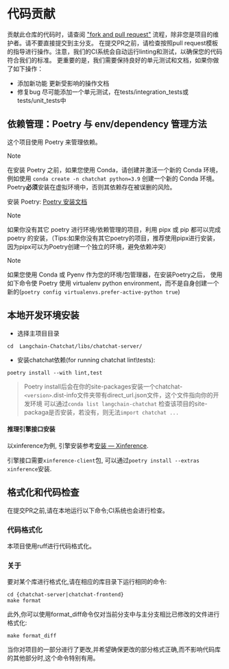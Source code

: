 
# 代码贡献
贡献此仓库的代码时，请查阅 ["fork and pull request"](https://docs.github.com/en/get-started/exploring-projects-on-github/contributing-to-a-project) 流程，除非您是项目的维护者。请不要直接提交到主分支。
在提交PR之前，请检查按照pull request模板的指导进行操作。注意，我们的CI系统会自动运行linting和测试，以确保您的代码符合我们的标准。
更重要的是，我们需要保持良好的单元测试和文档，如果你做了如下操作：
- 添加新功能
更新受影响的操作文档
- 修复bug
尽可能添加一个单元测试，在tests/integration_tests或tests/unit_tests中


## 依赖管理：Poetry 与 env/dependency 管理方法
这个项目使用 Poetry 来管理依赖。
> [!Note]
> 在安装 Poetry 之前，如果您使用 Conda，请创建并激活一个新的 Conda 环境，例如使用 `conda create -n chatchat python=3.9` 创建一个新的 Conda 环境。Poetry**必须**安装在虚拟环境中，否则其依赖存在被误删的风险。

安装 Poetry: [Poetry 安装文档](https://python-poetry.org/docs/#installing-with-pipx)

> [!Note]
> 如果你没有其它 poetry 进行环境/依赖管理的项目，利用 pipx 或 pip 都可以完成 poetry 的安装，（Tips:如果你没有其它poetry的项目，推荐使用pipx进行安装，因为pipx可以为Poetry创建一个独立的环境，避免依赖冲突）

> [!Note]
> 如果您使用 Conda 或 Pyenv 作为您的环境/包管理器，在安装Poetry之后，
> 使用如下命令使 Poetry 使用 virtualenv python environment，而不是自身创建一个新的(`poetry config virtualenvs.prefer-active-python true`)


## 本地开发环境安装

- 选择主项目目录
```shell
cd  Langchain-Chatchat/libs/chatchat-server/
```

- 安装chatchat依赖(for running chatchat lint\tests):

```shell
poetry install --with lint,test
```
> Poetry install后会在你的site-packages安装一个chatchat-`<version>`.dist-info文件夹带有direct_url.json文件，这个文件指向你的开发环境
> 可以通过`conda list langchain-chatchat` 检查该项目的site-packaga是否安装，若没有，则无法`import chatchat ...`

#### 推理引擎接口安装

以xinference为例, 引擎安装参考[安装 — Xinference](https://inference.readthedocs.io/zh-cn/latest/getting_started/installation.html).

引擎接口需要`xinference-client`包, 可以通过`poetry install --extras xinference`安装.


## 格式化和代码检查
在提交PR之前,请在本地运行以下命令;CI系统也会进行检查。

### 代码格式化
本项目使用ruff进行代码格式化。

### 关于

要对某个库进行格式化,请在相应的库目录下运行相同的命令:
```shell
cd {chatchat-server|chatchat-frontend}
make format
```

此外,你可以使用format_diff命令仅对当前分支中与主分支相比已修改的文件进行格式化:

```shell
make format_diff
```
当你对项目的一部分进行了更改,并希望确保更改的部分格式正确,而不影响代码库的其他部分时,这个命令特别有用。

 
